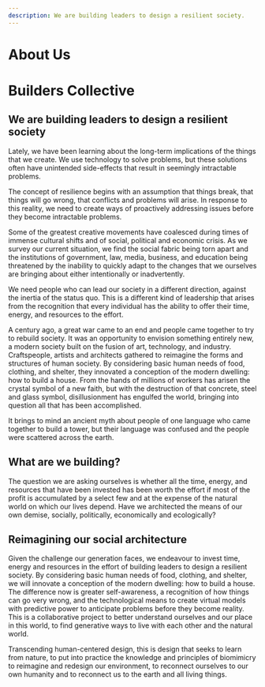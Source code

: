 ```yaml
---
description: We are building leaders to design a resilient society.
---
```


# About Us

# Builders Collective

## We are building leaders to design a resilient society

Lately, we have been learning about the long-term implications of the things that we create. We use technology to solve problems, but these solutions often have unintended side-effects that result in seemingly intractable problems.

The concept of resilience begins with an assumption that things break, that things will go wrong, that conflicts and problems will arise. In response to this reality, we need to create ways of proactively addressing issues before they become intractable problems.

Some of the greatest creative movements have coalesced during times of immense cultural shifts and of social, political and economic crisis. As we survey our current situation, we find the social fabric being torn apart and the institutions of government, law, media,  business, and education being threatened by the inability to quickly adapt to the changes that we ourselves are bringing about either intentionally or inadvertently.

We need people who can lead our society in a different direction, against the inertia of the status quo. This is a different kind of leadership that arises from the recognition that every individual has the ability to offer their time, energy, and resources to the effort.

A century ago, a great war came to an end and people came together to try to rebuild society. It was an opportunity to envision something entirely new, a modern society built on the fusion of art, technology, and industry. Craftspeople, artists and architects gathered to reimagine the forms and structures of human society. By considering basic human needs of food, clothing, and shelter, they innovated a conception of the modern dwelling: how to build a house. From the hands of millions of workers has arisen the crystal symbol of a new faith, but with the destruction of that concrete, steel and glass symbol, disillusionment has engulfed the world, bringing into question all that has been accomplished.

It brings to mind an ancient myth about people of one language who came together to build a tower, but their language was confused and the people were scattered across the earth.

## What are we building?

The question we are asking ourselves is whether all the time, energy, and resources that have been invested has been worth the effort if most of the profit is accumulated by a select few and at the expense of the natural world on which our lives depend. Have we architected the means of our own demise, socially, politically, economically and ecologically?

## Reimagining our social architecture

Given the challenge our generation faces, we endeavour to invest time, energy and resources in the effort of building leaders to design a resilient society. By considering basic human needs of food, clothing, and shelter, we will innovate a conception of the modern dwelling: how to build a house. The difference now is greater self-awareness, a recognition of how things can go very wrong, and the technological means to create virtual models with predictive power to anticipate problems before they become reality. This is a collaborative project to better understand ourselves and our place in this world, to find generative ways to live with each other and the natural world.

Transcending human-centered design, this is design that seeks to learn from nature, to put into practice the knowledge and principles of biomimicry to reimagine and redesign our environment, to reconnect ourselves to our own humanity and to reconnect us to the earth and all living things.
